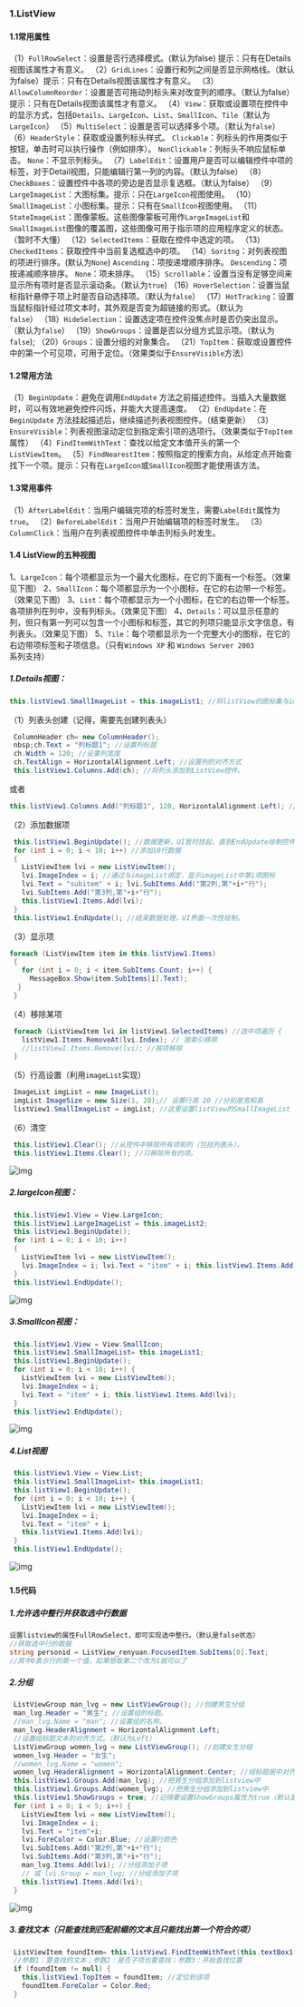 ### 1.ListView

#### 1.1常用属性

（1）`FullRowSelect`：设置是否行选择模式。(默认为false) 提示：只有在Details视图该属性才有意义。 
（2）`GridLines`：设置行和列之间是否显示网格线。（默认为false）提示：只有在Details视图该属性才有意义。 
（3）`AllowColumnReorder`：设置是否可拖动列标头来对改变列的顺序。（默认为false）提示：只有在Details视图该属性才有意义。 
（4）`View`：获取或设置项在控件中的显示方式，包括`Details`、`LargeIcon`、`List`、`SmallIcon`、`Tile`（默认为 `LargeIcon`） 
（5）`MultiSelect`：设置是否可以选择多个项。（默认为`false`） 
（6）`HeaderStyle`：获取或设置列标头样式。 
				`Clickable`：列标头的作用类似于按钮，单击时可以执行操作（例如排序）。 
				`NonClickable`：列标头不响应鼠标单击。 
				`None`：不显示列标头。 
（7）`LabelEdit`：设置用户是否可以编辑控件中项的标签，对于Detail视图，只能编辑行第一列的内容。（默认为false） 
（8）`CheckBoxes`：设置控件中各项的旁边是否显示复选框。（默认为false） 
（9）`LargeImageList`：大图标集。提示：只在`LargeIcon`视图使用。 
（10）`SmallImageList`：小图标集。提示：只有在`SmallIcon`视图使用。 
（11）`StateImageList`：图像蒙板。这些图像蒙板可用作`LargeImageList`和`SmallImageList`图像的覆盖图，这些图像可用于指示项的应用程序定义的状态。（暂时不大懂） 
（12）`SelectedItems`：获取在控件中选定的项。 
（13）`CheckedItems`：获取控件中当前复选框选中的项。 
（14）`Soritng`：对列表视图的项进行排序。(默认为`None`) 
				`Ascending`：项按递增顺序排序。 
				`Descending`：项按递减顺序排序。 
				`None`：项未排序。 
（15）`Scrollable`：设置当没有足够空间来显示所有项时是否显示滚动条。（默认为`true`) 
（16）`HoverSelection`：设置当鼠标指针悬停于项上时是否自动选择项。（默认为`false`） 
（17）`HotTracking`：设置当鼠标指针经过项文本时，其外观是否变为超链接的形式。（默认为`false`） 
（18）`HideSelection`：设置选定项在控件没焦点时是否仍突出显示。（默认为`false`） 
（19）`ShowGroups`：设置是否以分组方式显示项。（默认为`false`); 
（20）`Groups`：设置分组的对象集合。 
（21）`TopItem`：获取或设置控件中的第一个可见项，可用于定位。（效果类似于`EnsureVisible`方法）

#### 1.2常用方法

（1）`BeginUpdate`：避免在调用`EndUpdate` 方法之前描述控件。当插入大量数据时，可以有效地避免控件闪烁，并能大大提高速度。 
（2）`EndUpdate`：在`BeginUpdate` 方法挂起描述后，继续描述列表视图控件。（结束更新） 
（3）`EnsureVisible`：列表视图滚动定位到指定索引项的选项行。（效果类似于`TopItem`属性） 
（4）`FindItemWithText`：查找以给定文本值开头的第一个 `ListViewItem`。 
（5）`FindNearestItem`：按照指定的搜索方向，从给定点开始查找下一个项。提示：只有在`LargeIcon`或`SmallIcon`视图才能使用该方法。

#### 1.3常用事件

（1）`AfterLabelEdit`：当用户编辑完项的标签时发生，需要`LabelEdit`属性为`true`。 
（2）`BeforeLabelEdit`：当用户开始编辑项的标签时发生。 
（3）`ColumnClick`：当用户在列表视图控件中单击列标头时发生。

#### 1.4 ListView的五种视图

1、`LargeIcon`：每个项都显示为一个最大化图标，在它的下面有一个标签。（效果见下图） 
2、`SmallIcon`：每个项都显示为一个小图标，在它的右边带一个标签。（效果见下图） 
3、`List`：每个项都显示为一个小图标，在它的右边带一个标签。各项排列在列中，没有列标头。（效果见下图） 
4、`Details`：可以显示任意的列，但只有第一列可以包含一个小图标和标签，其它的列项只能显示文字信息，有列表头。（效果见下图） 
5、`Tile`：每个项都显示为一个完整大小的图标，在它的右边带项标签和子项信息。（只有`Windows XP` 和 `Windows Server 2003` 系列支持）

##### 1.Details视图：

```c#
this.listView1.SmallImageList = this.imageList1; //将listView的图标集与imageList1绑定
```

（1）列表头创建（记得，需要先创建列表头）

```c#
 ColumnHeader ch= new ColumnHeader(); 
 nbsp;ch.Text = "列标题1"; //设置列标题 
 ch.Width = 120; //设置列宽度 
 ch.TextAlign = HorizontalAlignment.Left; //设置列的对齐方式 
 this.listView1.Columns.Add(ch); //将列头添加到ListView控件。
```

或者

```c#
this.listView1.Columns.Add("列标题1", 120, HorizontalAlignment.Left); //一步添加
```

（2）添加数据项

 

```c#
 this.listView1.BeginUpdate(); //数据更新，UI暂时挂起，直到EndUpdate绘制控件，可以有效避免闪烁并大大提高加载速度 
 for (int i = 0; i < 10; i++) //添加10行数据 
 { 
   ListViewItem lvi = new ListViewItem(); 
   lvi.ImageIndex = i; //通过与imageList绑定，显示imageList中第i项图标 
   lvi.Text = "subitem" + i; lvi.SubItems.Add("第2列,第"+i+"行"); 
   lvi.SubItems.Add("第3列,第"+i+"行"); 
   this.listView1.Items.Add(lvi); 
 } 
 this.listView1.EndUpdate(); //结束数据处理，UI界面一次性绘制。
```

（3）显示项

```c#
foreach (ListViewItem item in this.listView1.Items)
 { 
   for (int i = 0; i < item.SubItems.Count; i++) { 
     MessageBox.Show(item.SubItems[i].Text);
  } 
 }
```

（4）移除某项

```c#
 foreach (ListViewItem lvi in listView1.SelectedItems) //选中项遍历 { 
   listView1.Items.RemoveAt(lvi.Index); // 按索引移除 
   //listView1.Items.Remove(lvi); //按项移除 
 }
```

（5）行高设置（利用`imageList`实现）

```c#
 ImageList imgList = new ImageList(); 
 imgList.ImageSize = new Size(1, 20);// 设置行高 20 //分别是宽和高 
 listView1.SmallImageList = imgList; //这里设置listView的SmallImageList ,用imgList将其撑大
```

（6）清空

```c#
 this.listView1.Clear(); //从控件中移除所有项和列（包括列表头）。 
 this.listView1.Items.Clear(); //只移除所有的项。
```

![img](C:/Users/892105~1/AppData/Local/Temp/ksohtml8816/wps1.png) 

##### 2.largeIcon视图：

```c#
 this.listView1.View = View.LargeIcon;
 this.listView1.LargeImageList = this.imageList2; 
 this.listView1.BeginUpdate(); 
 for (int i = 0; i < 10; i++) 
 { 
   ListViewItem lvi = new ListViewItem(); 
   lvi.ImageIndex = i; lvi.Text = "item" + i; this.listView1.Items.Add(lvi); 
 }
 this.listView1.EndUpdate();
```

![img](C:/Users/892105~1/AppData/Local/Temp/ksohtml8816/wps2.png) 

##### 3.SmallIcon视图：

```c#
 this.listView1.View = View.SmallIcon; 
 this.listView1.SmallImageList= this.imageList1;
 this.listView1.BeginUpdate();
 for (int i = 0; i < 10; i++) { 
   ListViewItem lvi = new ListViewItem(); 
   lvi.ImageIndex = i; 
   lvi.Text = "item" + i; this.listView1.Items.Add(lvi); 
 } 
 this.listView1.EndUpdate();
```

![img](C:/Users/892105~1/AppData/Local/Temp/ksohtml8816/wps3.png) 

##### 4.List视图

```c#
 this.listView1.View = View.List; 
 this.listView1.SmallImageList= this.imageList1; 
 this.listView1.BeginUpdate(); 
 for (int i = 0; i < 10; i++) {
   ListViewItem lvi = new ListViewItem(); 
   lvi.ImageIndex = i; 
   lvi.Text = "item" + i;
   this.listView1.Items.Add(lvi); 
 } 
 this.listView1.EndUpdate();
```

![img](C:/Users/892105~1/AppData/Local/Temp/ksohtml8816/wps4.png) 

### 

#### 1.5代码

##### 1.允许选中整行并获取选中行数据

```c#
设置listview的属性FullRowSelect，即可实现选中整行。（默认是false状态）
//获取选中行的数据
string personid = ListView_renyuan.FocusedItem.SubItems[0].Text;
//其中0表示行的第一个值，如果想取第二个改为1就可以了
```

##### 2.分组

```c#
 ListViewGroup man_lvg = new ListViewGroup(); //创建男生分组 
 man_lvg.Header = "男生"; //设置组的标题。
 //man_lvg.Name = "man"; //设置组的名称。
 man_lvg.HeaderAlignment = HorizontalAlignment.Left; 
 //设置组标题文本的对齐方式。（默认为Left）
 ListViewGroup women_lvg = new ListViewGroup(); //创建女生分组 
 women_lvg.Header = "女生"; 
 //women_lvg.Name = "women"; 
 women_lvg.HeaderAlignment = HorizontalAlignment.Center; //组标题居中对齐 
 this.listView1.Groups.Add(man_lvg); //把男生分组添加到listview中 
 this.listView1.Groups.Add(women_lvg); //把男生分组添加到listview中 
 this.listView1.ShowGroups = true; //记得要设置ShowGroups属性为true（默认是false），否则显示不出分组 
 for (int i = 0; i < 5; i++) { 
   ListViewItem lvi = new ListViewItem(); 
   lvi.ImageIndex = i;
   lvi.Text = "item"+i; 
   lvi.ForeColor = Color.Blue; //设置行颜色 
   lvi.SubItems.Add("第2列,第"+i+"行"); 
   lvi.SubItems.Add("第3列,第"+i+"行"); 
   man_lvg.Items.Add(lvi); //分组添加子项 
   // 或 lvi.Group = man_lvg; //分组添加子项 
   this.listView1.Items.Add(lvi); 
 }
```

![img](C:/Users/892105~1/AppData/Local/Temp/ksohtml8816/wps5.png) 

##### 3.查找文本（只能查找到匹配前缀的文本且只能找出第一个符合的项）

```c#
 ListViewItem foundItem= this.listView1.FindItemWithText(this.textBox1.Text,true,0);
 //参数1：要查找的文本；参数2：是否子项也要查找；参数3：开始查找位置 
 if (foundItem != null) {
   this.listView1.TopItem = foundItem; //定位到该项 
   foundItem.ForeColor = Color.Red; 
 }
```

